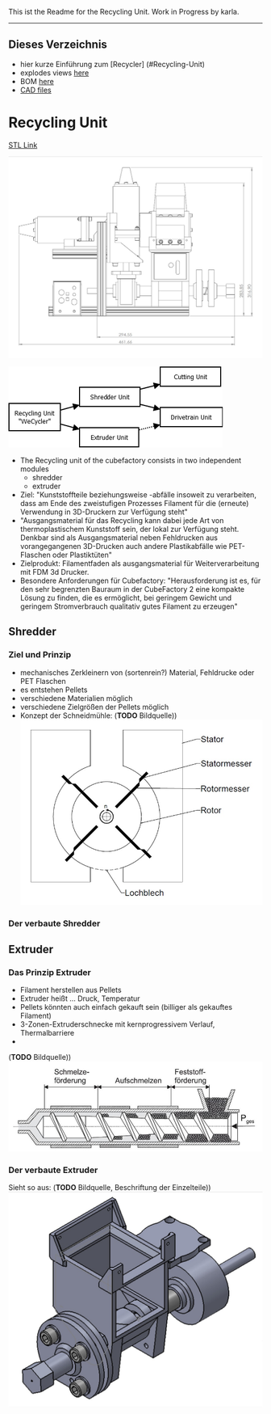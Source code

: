 This ist the Readme for the Recycling Unit.
Work in Progress by karla.
 
-------------------------------------------
## Dieses Verzeichnis
+ hier kurze Einführung zum [Recycler] (#Recycling-Unit)
+ explodes views [here](images/exploded_view)
+ BOM [here](BOM)
+ [CAD files](CAD)

# Recycling Unit
[STL Link](CAD\WeCycler\Extrudergruppe\Extrudergruppe_STL\Baugruppe)

![Bild Zeichnung WeCycler](images/WeCycler_drawing.jpg)

![Overview Structure of Repo and Construction](images/WeCycler_structure.png)

* The Recycling unit of the cubefactory consists in two independent modules
    * shredder 
    * extruder
* Ziel: "Kunststoffteile beziehungsweise -abfälle
insoweit zu verarbeiten, dass am Ende des zweistufigen Prozesses Filament für die
(erneute) Verwendung in 3D-Druckern zur Verfügung steht"
* "Ausgangsmaterial für das
Recycling kann dabei jede Art von thermoplastischem Kunststoff sein, der lokal zur
Verfügung steht. Denkbar sind als Ausgangsmaterial neben Fehldrucken aus
vorangegangenen 3D-Drucken auch andere Plastikabfälle wie PET-Flaschen oder
Plastiktüten"
* Zielprodukt: Filamentfaden als ausgangsmaterial für Weiterverarbeitung mit FDM 3d Drucker.
* Besondere Anforderungen für Cubefactory: "Herausforderung ist es, für den sehr begrenzten Bauraum in
der CubeFactory 2 eine kompakte Lösung zu finden, die es ermöglicht, bei geringem
Gewicht und geringem Stromverbrauch qualitativ gutes Filament zu erzeugen"

## Shredder
### Ziel und Prinzip
* mechanisches Zerkleinern von (sortenrein?) Material, Fehldrucke oder PET Flaschen
* es entstehen Pellets
* verschiedene Materialien möglich
* verschiedene Zielgrößen der Pellets möglich
* Konzept der Schneidmühle: (__TODO__ Bildquelle))![Schneidmühle Prinzipskizze](images/Schneidmuehle_prinzip_quelle.jpg)  
### Der verbaute Shredder


## Extruder
### Das Prinzip Extruder

* Filament herstellen aus Pellets
* Extruder heißt ... Druck, Temperatur
* Pellets könnten auch einfach gekauft sein (billiger als gekauftes Filament)
* 3-Zonen-Extruderschnecke mit kernprogressivem Verlauf, Thermalbarriere
* 
(__TODO__ Bildquelle))![Extruder Prinzipskizze](images/Extruderschema.jpg)

### Der verbaute Extruder 
Sieht so aus: (__TODO__ Bildquelle, Beschriftung der Einzelteile))![Extrudergruppe](images/Extruderbaugruppe.jpg)

